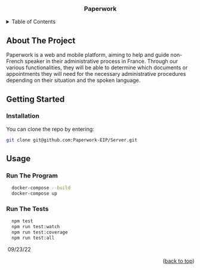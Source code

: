 <div id="top"></div>
<br />
<div align="center">
  <h3 align="center">Paperwork</h3>
  </p>
</div>

<details>
  <summary>Table of Contents</summary>
  <ol>
    <li>
      <a href="#about-the-project">About The Project</a>
    </li>
    <li>
      <a href="#getting-started">Getting Started</a>
      <ul>
        <li><a href="#installation">Installation</a></li>
      </ul>
    </li>
        <li>
      <a href="#usage">Usage</a>
      <ul>
        <li><a href="#run-the-program">Run The Program</a></li>
        <li><a href="#run-the-tests">Run The Tests</a></li>
      </ul>
    </li>
  </ol>
</details>

## About The Project

Paperwork is a web and mobile platform, aiming to help and guide non-French speaker in their administrative process in France. Through our various functionalities, they will be able to determine which documents or appointments they will need for the necessary administrative procedures depending on their situation and the spoken language.

## Getting Started

### Installation

You can clone the repo by entering:
   ```sh
   git clone git@github.com:Paperwork-EIP/Server.git
   ```

## Usage

### Run The Program
```sh
  docker-compose --build
  docker-compose up
```

### Run The Tests
```sh
  npm test
  npm run test:watch
  npm run test:coverage
  npm run test:all
```
​
09/23/22


<p align="right">(<a href="#top">back to top</a>)</p>

